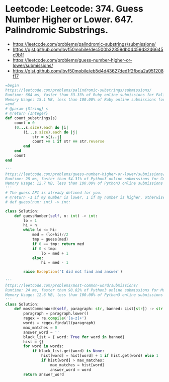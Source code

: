# Leetcode: Leetcode: 374. Guess Number Higher or Lower. 647. Palindromic Substrings. 

- https://leetcode.com/problems/palindromic-substrings/submissions/
- https://gist.github.com/lbvf50mobile/dec500b32359db04459d3246645c9b1f
- https://leetcode.com/problems/guess-number-higher-or-lower/submissions/
- https://gist.github.com/lbvf50mobile/eb5d4d43627ded1f2fbda2a951208f17

```Ruby
=begin
https://leetcode.com/problems/palindromic-substrings/submissions/
Runtime: 664 ms, faster than 33.33% of Ruby online submissions for Palindromic Substrings.
Memory Usage: 15.1 MB, less than 100.00% of Ruby online submissions for Palindromic Substrings.
=end
# @param {String} s
# @return {Integer}
def count_substrings(s)
    count = 0
    (0...s.size).each do |i|
        (i...s.size).each do |j|
            str = s[i..j]
            count += 1 if str == str.reverse
        end
    end
    count
end
```

```Python
'''
https://leetcode.com/problems/guess-number-higher-or-lower/submissions/
Runtime: 28 ms, faster than 54.31% of Python3 online submissions for Guess Number Higher or Lower.
Memory Usage: 12.7 MB, less than 100.00% of Python3 online submissions for Guess Number Higher or Lower.
'''
# The guess API is already defined for you.
# @return -1 if my number is lower, 1 if my number is higher, otherwise return 0
# def guess(num: int) -> int:

class Solution:
    def guessNumber(self, n: int) -> int:
        lo = 1
        hi = n
        while lo <= hi:
            med = (lo+hi)//2
            tmp = guess(med)
            if 0 == tmp: return med
            if 0 < tmp:
                lo = med + 1
            else: 
                hi = med - 1

        raise Exception('I did not find and answer')
```

```Python
'''
https://leetcode.com/problems/most-common-word/submissions/
Runtime: 24 ms, faster than 98.82% of Python3 online submissions for Most Common Word.
Memory Usage: 12.6 MB, less than 100.00% of Python3 online submissions for Most Common Word.
'''
class Solution:
    def mostCommonWord(self, paragraph: str, banned: List[str]) -> str:
        paragraph = paragraph.lower()
        regex = re.compile('[a-z]+')
        words = regex.findall(paragraph)
        max_matches = 0
        answer_word = ''
        black_list = { word: True for word in banned}
        hist = {}
        for word in words:
            if black_list.get(word) is None:
                hist[word] = hist[word] + 1 if hist.get(word) else 1
                if hist[word] > max_matches:
                    max_matches = hist[word]
                    answer_word = word
        return answer_word
                
```